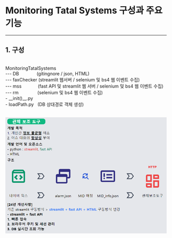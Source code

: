 # Monitoring Tatal Systems 구성과 주요 기능
***
## 1. 구성
<br>
MonitoringTatalSystems
<br>
--- DB&nbsp;&nbsp;&nbsp;&nbsp;&nbsp;&nbsp;&nbsp;&nbsp;&nbsp;&nbsp;&nbsp;&nbsp;&nbsp;&nbsp;(gitingnore / json, HTML)
<br>
--- faxChecker&nbsp;(streamlit 웹서버 / selenium 및 bs4 웹 이벤트 수집)
<br>
--- mss&nbsp;&nbsp;&nbsp;&nbsp;&nbsp;&nbsp;&nbsp;&nbsp;&nbsp;&nbsp;&nbsp;&nbsp;&nbsp;(fast API 및 streamlit 웹 서버 / selenium 및 bs4 웹 이벤트 수집)
<br>
--- rm&nbsp;&nbsp;&nbsp;&nbsp;&nbsp;&nbsp;&nbsp;&nbsp;&nbsp;&nbsp;&nbsp;&nbsp;&nbsp;&nbsp;&nbsp;(selenium 및 bs4 웹 이벤트 수집)<br>
- __init()__.py
<br>
- loadPath.py&nbsp;&nbsp;&nbsp;(DB 상대경로 객체 생성)
<br><br>

![MSS 시스템 구동](https://github.com/sq1533/monitoringTotalSystems/blob/main/image.png)
